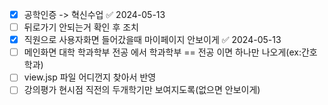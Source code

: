 - [x] 공학인증 -> 혁신수업 ✅ 2024-05-13
- [ ] 뒤로가기 안되는거 확인 후 조치
- [x] 직원으로 사용자화면 들어갔을때 마이페이지 안보이게 ✅ 2024-05-13
- [ ] 메인화면 대학 학과학부 전공 에서 학과학부 == 전공 이면 하나만 나오게(ex:간호학과)
- [ ] view.jsp 파일 어디껀지 찾아서 반영
- [ ] 강의평가 현시점 직전의 두개학기만 보여지도록(없으면 안보이게)
